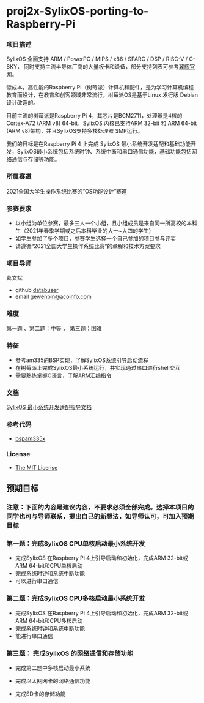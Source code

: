 # proj2x-SylixOS-porting-to-Raspberry-Pi
### 项目描述

SylixOS 全面支持 ARM / PowerPC / MIPS / x86 / SPARC / DSP / RISC-V / C-SKY， 同时支持主流半导体厂商的大量板卡和设备，部分支持列表可参考[翼辉官网](https://www.acoinfo.com/html/edu_con/cpu.html)。

低成本，高性能的Raspberry Pi（树莓派）计算机和配件，是为学习计算机编程教育而设计，在教育和创客领域非常流行。树莓派OS是基于Linux 发行版 Debian设计改造的。

目前主流的树莓派是Raspberry Pi 4，其芯片是BCM2711，处理器是4核的Cortex-A72 (ARM v8)   64-bit，SylixOS 内核已支持ARM 32-bit 和  ARM  64-bit (ARM v8)架构，并且SylixOS支持多核处理器 SMP运行。

我们的目标是在Raspberry Pi 4 上完成 SylixOS 最小系统开发适配和基础功能开发，SylixOS最小系统包括系统时钟、系统中断和串口通信功能，基础功能包括网络通信与存储等功能。

### 所属赛道

2021全国大学生操作系统比赛的“OS功能设计”赛道

### 参赛要求

- 以小组为单位参赛，最多三人一个小组，且小组成员是来自同一所高校的本科生（2021年春季学期或之后本科毕业的大一~大四的学生）
- 如学生参加了多个项目，参赛学生选择一个自己参加的项目参与评奖
- 请遵循“2021全国大学生操作系统比赛”的章程和技术方案要求

### 项目导师

葛文斌

* github [databuser](https://github.com/databuser)
* email  gewenbin@acoinfo.com


### 难度

第一题 、第二题：中等 ， 第三题：困难


### 特征

- 参考am335的BSP实现，了解SylixOS系统引导启动流程
- 在树莓派上完成SylixOS最小系统运行，并实现通过串口进行shell交互
- 需要熟练掌握C语言，了解ARM汇编指令

### 文档

[SylixOS 最小系统开发适配指导文档](https://github.com/acoinfo/sylixos_oscomp_2021/tree/master/SylixOS-porting-to-Raspberry-Pi)

### 参考代码
* [bspam335x](http://git.sylixos.com/cgit/cgit.cgi/bspam335x.git/)

### License

*  [The MIT License](https://opensource.org/licenses/MIT)

## 预期目标

### 注意：下面的内容是建议内容，不要求必须全部完成。选择本项目的同学也可与导师联系，提出自己的新想法，如导师认可，可加入预期目标

### 第一题：完成SylixOS CPU单核启动最小系统开发

*  完成SylixOS 在Raspberry Pi 4上引导启动和初始化，完成ARM 32-bit或ARM 64-bit和CPU单核启动
* 完成系统时钟和系统中断功能
* 可以进行串口通信

### 第二题：完成SylixOS CPU多核启动最小系统开发

* 完成SylixOS 在Raspberry Pi 4上引导启动和初始化，完成ARM 32-bit或ARM 64-bit和CPU多核启动
* 完成系统时钟和系统中断功能
* 能进行串口通信

### 第三题： 完成SylixOS 的网络通信和存储功能

* 完成第二题中多核启动最小系统

* 完成以太网网卡的网络通信功能

* 完成SD卡的存储功能

  